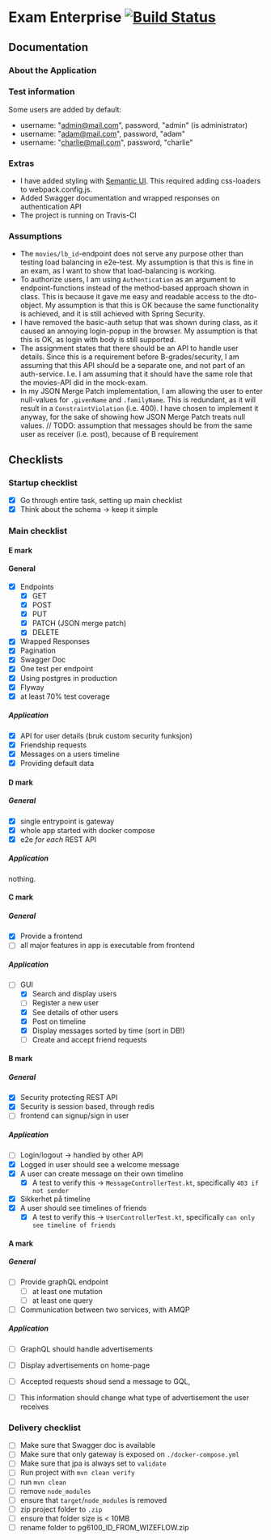 # Exam Enterprise [![Build Status](https://travis-ci.com/olaven/exam-pg6101.svg?token=zTzVh5wrqM89cpyf9qVd&branch=master)](https://travis-ci.com/olaven/exam-pg6101)

## Documentation

### About the Application 

### Test information 
Some users are added by default: 
* username: "admin@mail.com", password, "admin" (is administrator)
* username: "adam@mail.com", password, "adam"
* username: "charlie@mail.com", password, "charlie" 

### Extras 
* I have added styling with [Semantic UI](https://semantic-ui.com). This required adding css-loaders to webpack.config.js.
* Added Swagger documentation and wrapped responses on authentication API
* The project is running on Travis-CI

### Assumptions
* The `movies/lb_id`-endpoint does not serve any purpose other than testing load balancing in e2e-test. 
My assumption is that this is fine in an exam, as I want to show that load-balancing is working.
* To authorize users, I am using `Authentication` as an argument to endpoint-functions instead of the method-based
approach shown in class. This is because it gave me easy and readable access to the dto-object. My assumption is 
that this is OK because the same functionality is achieved, and it is still achieved with Spring Security. 
* I have removed the basic-auth setup that was shown during class, as it caused an annoying login-popup in the browser. 
My assumption is that this is OK, as login with body is still supported.
* The assignment states that there should be an API to handle user details. Since this is a requirement before B-grades/security,
I am assuming that this API should be a separate one, and not part of an auth-service. I.e. I am assuming that it 
should have the same role that the movies-API did in the mock-exam.
* In my JSON Merge Patch implementation, I am allowing the user to enter null-values for `.givenName` and `.familyName`. 
This is redundant, as it will result in a `ConstraintViolation` (i.e. 400). I have chosen to implement it anyway, 
for the sake of showing how JSON Merge Patch treats null values. 
// TODO: assumption that messages should be from the same user as receiver (i.e. post), because of B requirement
 
## Checklists

### Startup checklist 
- [X] Go through entire task, setting up main checklist 
- [X] Think about the schema -> keep it simple

### Main checklist
#### E mark
#### General
- [X] Endpoints 
    - [X] GET
    - [X] POST
    - [X] PUT
    - [X] PATCH (JSON merge patch)
    - [X] DELETE
- [X] Wrapped Responses
- [X] Pagination  
- [X] Swagger Doc
- [X] One test per endpoint 
- [X] Using postgres in production 
- [X] Flyway 
- [X] at least 70% test coverage

##### Application
- [X] API for user details (bruk custom security funksjon) 
- [X] Friendship requests
- [X] Messages on a users timeline 
- [X] Providing default data
#### D mark
##### General
- [X] single entrypoint is gateway 
- [X] whole app started with docker compose 
- [X] e2e _for each_ REST API 
##### Application 
nothing.
#### C mark 
##### General
- [X] Provide a frontend
- [ ] all major features in app is executable from frontend
##### Application 
- [ ] GUI
    - [X] Search and display users
    - [ ] Register a new user 
    - [X] See details of other users 
    - [X] Post on  timeline
    - [X] Display messages sorted by time (sort in DB!)
    - [ ] Create and accept friend requests 
#### B mark 
##### General
- [X] Security protecting REST API
- [X] Security is session based, through redis
- [ ] frontend can signup/sign in user
##### Application 
- [ ] Login/logout -> handled by other API 
- [X] Logged in user should see a welcome message
- [X] A user can create message on their own timeline
    - [X] A test to verify this -> `MessageControllerTest.kt`, specifically `403 if not sender`
- [X] Sikkerhet på timeline 
- [X] A user should see timelines of friends
    - [X] A test to verify this -> `UserControllerTest.kt`, specifically `can only see timeline of friends` 
#### A mark 
##### General
- [ ] Provide graphQL endpoint 
    - [ ] at least one mutation
    - [ ] at least one query
- [ ] Communication between two services, with AMQP
##### Application 
- [ ] GraphQL should handle advertisements
- [ ] Display advertisements on home-page
- [ ] Accepted requests shoud send a message to GQL, 
- [ ] This information should change what type of advertisement 
the user receives

    
### Delivery checklist
- [ ] Make sure that Swagger doc is available
- [ ] Make sure that only gateway is exposed on `./docker-compose.yml`
- [ ] Make sure that jpa is always set to `validate`
- [ ] Run project with `mvn clean verify`
- [ ] run `mvn clean`
- [ ] remove `node_modules`
- [ ] ensure that `target`/`node_modules` is removed 
- [ ] zip project folder to `.zip`
- [ ] ensure that folder size is < 10MB
- [ ] rename folder to pg6100_ID_FROM_WIZEFLOW.zip